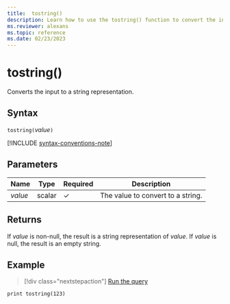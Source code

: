 ```yaml
---
title:  tostring()
description: Learn how to use the tostring() function to convert the input value to a string representation.
ms.reviewer: alexans
ms.topic: reference
ms.date: 02/23/2023
---
```

# tostring()

Converts the input to a string representation.

## Syntax

`tostring(`*value*`)`

[!INCLUDE [syntax-conventions-note](../../includes/syntax-conventions-note.md)]

## Parameters

|Name|Type|Required|Description|
|--|--|--|--|
| *value* | scalar | &check; | The value to convert to a string.|

## Returns

If *value* is non-null, the result is a string representation of *value*.
If *value* is null, the result is an empty string.

## Example

> [!div class="nextstepaction"]
> <a href="https://dataexplorer.azure.com/clusters/help/databases/Samples?query=H4sIAAAAAAAAAysoyswrUSjJLy4BMtI1DI2MNQE7Y95rEwAAAA==" target="_blank">Run the query</a>

```kusto
print tostring(123)
```
